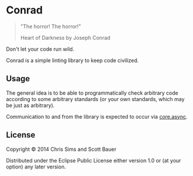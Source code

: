 # Conrad

> "The horror! The horror!"
>
> Heart of Darkness by Joseph Conrad

Don't let your code run wild.

Conrad is a simple linting library to keep code civilized.

## Usage

The general idea is to be able to programmatically check arbitrary code according to some arbitrary standards (or your own standards, which may be just as arbitrary).

Communication to and from the library is expected to occur via [core.async].

## License

Copyright © 2014 Chris Sims and Scott Bauer

Distributed under the Eclipse Public License either version 1.0 or (at
your option) any later version.

[core.async]: (https://github.com/clojure/core.async)
